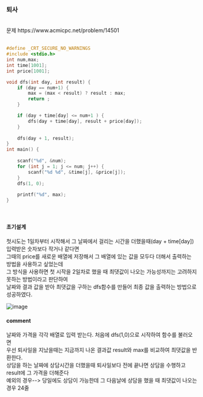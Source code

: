 ### 퇴사
<br>
문제 https://www.acmicpc.net/problem/14501
<br>
<br>

```C
#define _CRT_SECURE_NO_WARNINGS
#include <stdio.h>
int num,max;
int time[1001];
int price[1001];

void dfs(int day, int result) {
    if (day == num+1) {
        max = (max < result) ? result : max;
        return ;
    }

    if (day + time[day] <= num+1 ) {   
        dfs(day + time[day], result + price[day]);
    }
    
    dfs(day + 1, result);
}
int main() {
    
    scanf("%d", &num);
    for (int j = 1; j <= num; j++) {
        scanf("%d %d", &time[j], &price[j]);
    }
    dfs(1, 0);
    
    printf("%d", max);
}
```

<br>

#### 초기설계
첫시도는 1일차부터 시작해서 그 날짜에서 걸리는 시간을 더했을때(day + time[day]) 입력받은 숫자보다 작거나 같다면<br>
그때의 price를 새로운 배열에 저장해서 그 배열에 있는 값을 모두다 더해서 출력하는 방법을 사용하고 싶었는데<br>
그 방식을 사용하면 첫 시작을 2일차로 했을 때 최댓값이 나오는 가능성까지는 고려하지 못하는 방법이라고 판단하여<br>
날짜와 결과 값을 받아 최댓값을 구하는 dfs함수를 만들어 최종 값을 출력하는 방법으로 성공하였다.<br>

![image](https://user-images.githubusercontent.com/84511374/137976906-94e95a8a-4cb0-4037-b7ce-4261ac5bef43.png)


#### comment<br>
날짜와 가격을 각각 배열로 입력 받는다. 처음에 dfs(1,0)으로 시작하여 함수를 불러오면 <br>
우선 퇴사일을 지났을때는 지금까지 나온 결과값 result와 max를 비교하여 최댓값을 반환한다. <br>
상담을 하는 날짜에 상담시간을 더했을때 퇴사일보다 전에 끝나면 상담을 수행하고 result에 그 가격을 더해준다<br> 
예외의 경우--> 당일에도 상담이 가능한데 그 다음날에 상담을 했을 때 최댓값이 나오는 경우 24줄<br> 

